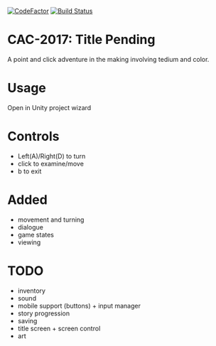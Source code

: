 [![CodeFactor](https://www.codefactor.io/repository/github/isolationstudios/cac-2017/badge/master)](https://www.codefactor.io/repository/github/isolationstudios/cac-2017/overview/master)
[![Build Status](https://travis-ci.org/IsolationStudios/CAC-2017.svg?branch=master)](https://travis-ci.org/IsolationStudios/CAC-2017)
# CAC-2017: Title Pending

A point and click adventure in the making involving tedium and color.

# Usage

Open in Unity project wizard

# Controls

  - Left(A)/Right(D) to turn
  - click to examine/move
  - b to exit

# Added

  - movement and turning
  - dialogue
  - game states
  - viewing

# TODO

  - inventory
  - sound
  - mobile support (buttons) + input manager
  - story progression
  - saving
  - title screen + screen control
  - art
